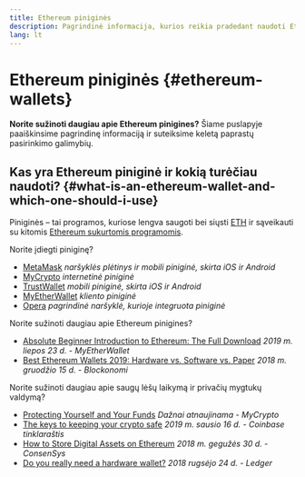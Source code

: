 ```yaml
---
title: Ethereum piniginės
description: Pagrindinė informacija, kurios reikia pradedant naudoti Ethereum pinigines.
lang: lt
---
```


# Ethereum piniginės {#ethereum-wallets}

<FeaturedText>

**Norite sužinoti daugiau apie Ethereum pinigines?** Šiame puslapyje paaiškinsime pagrindinę informaciją ir suteiksime keletą paprastų pasirinkimo galimybių.

</FeaturedText>

## Kas yra Ethereum piniginė ir kokią turėčiau naudoti? {#what-is-an-ethereum-wallet-and-which-one-should-i-use}

Piniginės – tai programos, kuriose lengva saugoti bei siųsti [ETH](/eth/) ir sąveikauti su kitomis [Ethereum sukurtomis programomis](/apps/).

Norite įdiegti piniginę?

- [MetaMask](https://metamask.io) _naršyklės plėtinys ir mobili piniginė, skirta iOS ir Android_
- [MyCrypto](https://mycrypto.com) _internetinė piniginė_
- [TrustWallet](https://trustwallet.com/) _mobili piniginė, skirta iOS ir Android_
- [MyEtherWallet](https://www.myetherwallet.com/) _kliento piniginė_
- [Opera](https://www.opera.com/crypto) _pagrindinė naršyklė, kurioje integruota piniginė_

Norite sužinoti daugiau apie Ethereum pinigines?

- [Absolute Beginner Introduction to Ethereum: The Full Download](https://www.mewtopia.com/absolute-beginners-guide/) _2019 m. liepos 23 d. - MyEtherWallet_
- [Best Ethereum Wallets 2019: Hardware vs. Software vs. Paper](https://blockonomi.com/best-ethereum-wallets/) _2018 m. gruodžio 15 d. - Blockonomi_

Norite sužinoti daugiau apie saugų lėšų laikymą ir privačių mygtukų valdymą?

- [Protecting Yourself and Your Funds](https://support.mycrypto.com/staying-safe/protecting-yourself-and-your-funds) _Dažnai atnaujinama - MyCrypto_
- [The keys to keeping your crypto safe](https://web.archive.org/web/20190716160333/https://blog.coinbase.com/the-keys-to-keeping-your-crypto-safe-96d497cce6cf?gi=548619266f28) _2019 m. sausio 16 d. - Coinbase tinklaraštis_
- [How to Store Digital Assets on Ethereum](https://media.consensys.net/how-to-store-digital-assets-on-ethereum-a2bfdcf66bd0) _2018 m. gegužės 30 d. - ConsenSys_
- [Do you really need a hardware wallet?](https://medium.com/ledger-on-security-and-blockchain/ledger-101-part-1-do-you-really-need-a-hardware-wallet-7f5abbadd945) _2018 rugsėjo 24 d. - Ledger_

